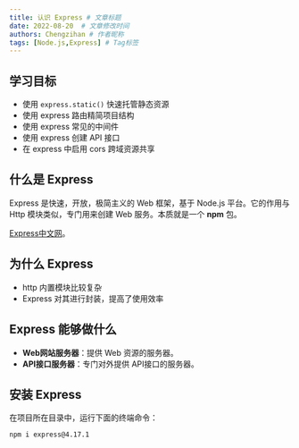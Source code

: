 ```yaml
---
title: 认识 Express # 文章标题
date: 2022-08-20  # 文章修改时间
authors: Chengzihan # 作者昵称
tags: [Node.js,Express] # Tag标签
---
```

## 学习目标

- 使用 `express.static()` 快速托管静态资源
- 使用 express 路由精简项目结构
- 使用 express 常见的中间件
- 使用 express 创建 API 接口
- 在 express 中启用 cors 跨域资源共享

## 什么是 Express

Express 是快速，开放，极简主义的 Web 框架，基于 Node.js 平台。它的作用与 Http 模块类似，专门用来创建 Web 服务。本质就是一个 **npm** 包。

[Express中文网](https://www.expressjs.com.cn/)。  

## 为什么 Express

- http 内置模块比较复杂
- Express 对其进行封装，提高了使用效率

## Express 能够做什么

- **Web网站服务器**：提供 Web 资源的服务器。
- **API接口服务器**：专门对外提供 API接口的服务器。

## 安装 Express

在项目所在目录中，运行下面的终端命令：  

```bash
npm i express@4.17.1
```
